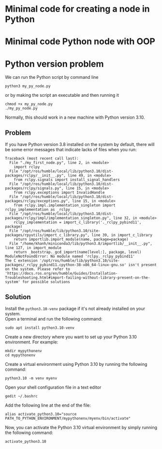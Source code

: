 # Minimal code for creating a node in Python

# Minimal code Python node with OOP

# Python version problem
We can run the Python script by command line
```
python3 my_py_node.py
```
or by making the script an executable and then running it
```
chmod +x my_py_node.py
./my_py_node.py
```

Normally, this should work in a new machine with Python version 3.10.
## Problem
If you have Python version 3.8 installed on the system by default, there will be some error messages that indicate lacks of files when you run:

```
Traceback (most recent call last):
  File "./my_first_node.py", line 2, in <module>
    import rclpy
  File "/opt/ros/humble/local/lib/python3.10/dist-packages/rclpy/__init__.py", line 49, in <module>
    from rclpy.signals import install_signal_handlers
  File "/opt/ros/humble/local/lib/python3.10/dist-packages/rclpy/signals.py", line 15, in <module>
    from rclpy.exceptions import InvalidHandle
  File "/opt/ros/humble/local/lib/python3.10/dist-packages/rclpy/exceptions.py", line 15, in <module>
    from rclpy.impl.implementation_singleton import rclpy_implementation as _rclpy
  File "/opt/ros/humble/local/lib/python3.10/dist-packages/rclpy/impl/implementation_singleton.py", line 32, in <module>
    rclpy_implementation = import_c_library('._rclpy_pybind11', package)
  File "/opt/ros/humble/lib/python3.10/site-packages/rpyutils/import_c_library.py", line 39, in import_c_library
    return importlib.import_module(name, package=package)
  File "/home/khanh/miniconda3/lib/python3.8/importlib/__init__.py", line 127, in import_module
    return _bootstrap._gcd_import(name[level:], package, level)
ModuleNotFoundError: No module named 'rclpy._rclpy_pybind11'
The C extension '/opt/ros/humble/lib/python3.10/site-packages/_rclpy_pybind11.cpython-38-x86_64-linux-gnu.so' isn't present on the system. Please refer to 'https://docs.ros.org/en/humble/Guides/Installation-Troubleshooting.html#import-failing-without-library-present-on-the-system' for possible solutions
```

## Solution
Install the `python3.10-venv` package if it's not already installed on your system.  
Open a terminal and run the following command:

```
sudo apt install python3.10-venv
```
Create a new directory where you want to set up your Python 3.10 environment. For example:
```
mkdir mypythonenv
cd mypythonenv
```
Create a virtual environment using Python 3.10 by running the following command:
```
python3.10 -m venv myenv
```
Open your shell configuration file in a text editor
```
gedit ~/.bashrc
```

Add the following line at the end of the file:
```
alias activate_python3.10="source PATH_TO_PYTHON_ENVIRONMENT/mypythonenv/myenv/bin/activate"
```

Now, you can activate the Python 3.10 virtual environment by simply running the following command:
```
activate_python3.10
```